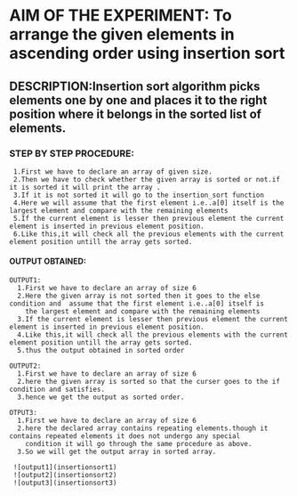# AIM OF THE EXPERIMENT: To arrange the given elements in ascending order using insertion sort
## DESCRIPTION:Insertion sort algorithm picks elements one by one and places it to the right position where it belongs in the sorted list of elements.
### STEP BY STEP PROCEDURE:
     1.First we have to declare an array of given size.
     2.Then we have to check whether the given array is sorted or not.if it is sorted it will print the array .
     3.If it is not sorted it will go to the insertion_sort function
     4.Here we will assume that the first element i.e..a[0] itself is the largest element and compare with the remaining elements
     5.If the current element is lesser then previous element the current element is inserted in previous element position.
     6.Like this,it will check all the previous elements with the current element position untill the array gets sorted.
#### OUTPUT OBTAINED:

    OUTPUT1: 
      1.First we have to declare an array of size 6
      2.Here the given array is not sorted then it goes to the else condition and  assume that the first element i.e..a[0] itself is
        the largest element and compare with the remaining elements
      3.If the current element is lesser then previous element the current element is inserted in previous element position.
      4.Like this,it will check all the previous elements with the current element position untill the array gets sorted.
      5.thus the output obtained in sorted order
      
    OUTPUT2:
      1.First we have to declare an array of size 6
      2.here the given array is sorted so that the curser goes to the if condition and satisfies.
      3.hence we get the output as sorted order.
      
    OTPUT3:
      1.First we have to declare an array of size 6
      2.here the declared array contains repeating elements.though it contains repeated elements it does not undergo any special
        condition it will go through the same procedure as above.
      3.So we will get the output array in sorted array.
      
     ![output1](insertionsort1)
     ![output2](insertionsort2)
     ![output3](insertionsort3)
     
